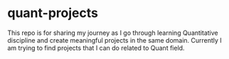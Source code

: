 # quant-projects
This repo is for sharing my journey as I go through learning Quantitative discipline and create meaningful projects in the same domain.
Currently I am trying to find projects that I can do related to Quant field.
